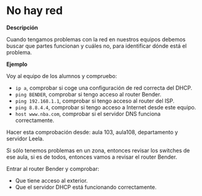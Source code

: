 
# No hay red

**Descripción**

Cuando tengamos problemas con la red en nuestros equipos debemos buscar que partes funcionan y cuáles no, para identificar dónde está el problema.

**Ejemplo**

Voy al equipo de los alumnos y compruebo:
* `ip a`, comprobar si coge una configuración de red correcta del DHCP.
* `ping BENDER`, comprobar si tengo acceso al router Bender.
* `ping 192.168.1.1`, comprobar si tengo acceso al router del ISP.
* `ping 8.8.4.4`, comprobar si tengo acceso a Internet desde este equipo.
* `host www.nba.com`, comprobar si el servidor DNS funciona correctamente.

Hacer esta comprobación desde: aula 103, aula108, departamento y servidor Leela.

Si sólo tenemos problemas en un zona, entonces revisar los switches de ese aula, si es de todos, entonces vamos a revisar el router Bender.

Entrar al router Bender y comprobar:
* Que tiene acceso al exterior.
* Que el servidor DHCP está funcionando correctamente.
